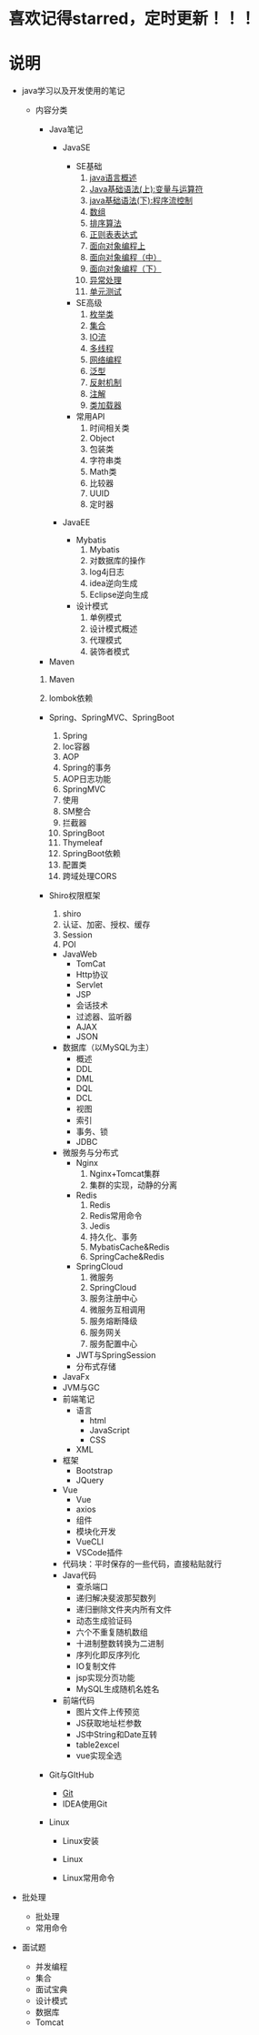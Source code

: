 # 喜欢记得starred，定时更新！！！

# 说明

- java学习以及开发使用的笔记
  - 内容分类
    - Java笔记
      - JavaSE
        - SE基础
          1. [java语言概述](/1、Java笔记/1、JavaSE/1、JavaSE基础/1、java语言概述.md)
          2. [Java基础语法(上):变量与运算符](/1、Java笔记/1、JavaSE/1、JavaSE基础/2、java基础语法（上）：变量与运算符.md)
          3. [java基础语法(下):程序流控制](/1、Java笔记/1、JavaSE/1、JavaSE基础/3、Java基础语法（下）：程序流程控制.md)
          4. [数组](/1、Java笔记/1、JavaSE/1、JavaSE基础/4、数组.md)
          5. [排序算法](/1、Java笔记/1、JavaSE/1、JavaSE基础/4.1、排序算法.md)
          6. [正则表表达式](/1、Java笔记/1、JavaSE/1、JavaSE基础/4.2正则表达式.md)
          7. [面向对象编程上](/1、Java笔记/1、JavaSE/1、JavaSE基础/5、面向对象编程（上）.md)
          8. [面向对象编程（中）](/1、Java笔记/1、JavaSE/1、JavaSE基础/6、面向对象编程（中）.md)
          9. [面向对象编程（下）](/1、Java笔记/1、JavaSE/1、JavaSE基础/7、面向对象编程（下）.md)
          10. [异常处理](/1、Java笔记/1、JavaSE/1、JavaSE基础/8、异常处理.md)
          11. [单元测试](/1、Java笔记/1、JavaSE/1、JavaSE基础/9、单元测试.md)
        - SE高级
          1. [枚举类](/1、Java笔记/1、JavaSE/2、JavaSE高级/1、枚举类.md)
          2. [集合](/1、Java笔记/1、JavaSE/2、JavaSE高级/2、集合.md)
          3. [IO流](/1、Java笔记/1、JavaSE/2、JavaSE高级/3、IO流.md)
          4. [多线程](/1、Java笔记/1、JavaSE/2、JavaSE高级/4、多线程.md)
          5. [网络编程](/1、Java笔记/1、JavaSE/2、JavaSE高级/5、网络编程.md)
          6. [泛型](/1、Java笔记/1、JavaSE/2、JavaSE高级/6、泛型.md)
          7. [反射机制](/1、Java笔记/1、JavaSE/2、JavaSE高级/7、反射机制.md)
          8. [注解](/1、Java笔记/1、JavaSE/2、JavaSE高级/8、注解.md)
          9. [类加载器](/1、Java笔记/1、JavaSE/2、JavaSE高级/9、类加载器.md)
        - 常用API
          1. 时间相关类
          2. Object
          3. 包装类
          4. 字符串类
          5. Math类
          6. 比较器
          7. UUID
          8. 定时器
        
      - JavaEE
        - Mybatis
          1. Mybatis
          2. 对数据库的操作
          3. log4j日志
          4. idea逆向生成
          5. Eclipse逆向生成
        - 设计模式
          1. 单例模式
          2. 设计模式概述
          3. 代理模式
          4. 装饰者模式
    - Maven
    
    1. Maven
    
    2. lombok依赖
    - Spring、SpringMVC、SpringBoot
      1. Spring
      2. Ioc容器
      3. AOP
      5. Spring的事务
      6. AOP日志功能
      7. SpringMVC
      8. 使用
      8. SM整合
      9. 拦截器
      10. SpringBoot
      11. Thymeleaf
      12. SpringBoot依赖
      13. 配置类
      14. 跨域处理CORS
    - Shiro权限框架
      1. shiro
      2. 认证、加密、授权、缓存
      3. Session
      4. POI
    
      - JavaWeb
        - TomCat
        - Http协议
        - Servlet
        - JSP
        - 会话技术
        - 过滤器、监听器
        - AJAX
        - JSON
      - 数据库（以MySQL为主）
        - 概述
        - DDL
        - DML
        - DQL
        - DCL
        - 视图
        - 索引
        - 事务、锁
        - JDBC
      - 微服务与分布式
        - Nginx
          1. Nginx+Tomcat集群
          2. 集群的实现，动静的分离
        - Redis
          1. Redis
          2. Redis常用命令
          3. Jedis
          4. 持久化、事务
          5. MybatisCache&Redis
          6. SpringCache&Redis
        - SpringCloud
          1. 微服务
          2. SpringCloud
          3. 服务注册中心
          4. 微服务互相调用
          5. 服务熔断降级
          6. 服务网关
          7. 服务配置中心
        - JWT与SpringSession
        - 分布式存储
      - JavaFx
      - JVM与GC
      - 前端笔记
        - 语言
          - html
          - JavaScript
          - CSS
        - XML
      - 框架
        - Bootstrap
        - JQuery
      - Vue
        - Vue
        - axios
        - 组件
        - 模块化开发
        - VueCLI
        - VSCode插件
      - 代码块：平时保存的一些代码，直接粘贴就行
      - Java代码
        - 查杀端口
        - 递归解决斐波那契数列
        - 递归删除文件夹内所有文件
        - 动态生成验证码
        - 六个不重复随机数组
        - 十进制整数转换为二进制
        - 序列化即反序列化
        - IO复制文件
        - jsp实现分页功能
        - MySQL生成随机名姓名
      - 前端代码
        - 图片文件上传预览
        - JS获取地址栏参数
        - JS中String和Date互转
        - table2excel
        - vue实现全选
    - Git与GItHub
      - [Git](/4、Git与GitHub/1、Git.md)
      - IDEA使用Git
    - Linux
      - Linux安装
      
      - Linux
      
      - Linux常用命令
      
  
- 批处理
  - 批处理
  - 常用命令

- 面试题
  - 并发编程
  - 集合
  - 面试宝典
  - 设计模式
  - 数据库
  - Tomcat
